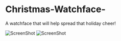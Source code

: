 # Christmas-Watchface-

A watchface that will help spread that holiday cheer!

![ScreenShot](http://puu.sh/lWlTa/975a4329d1.png) ![ScreenShot](http://puu.sh/lWlSV/290d002301.png)
